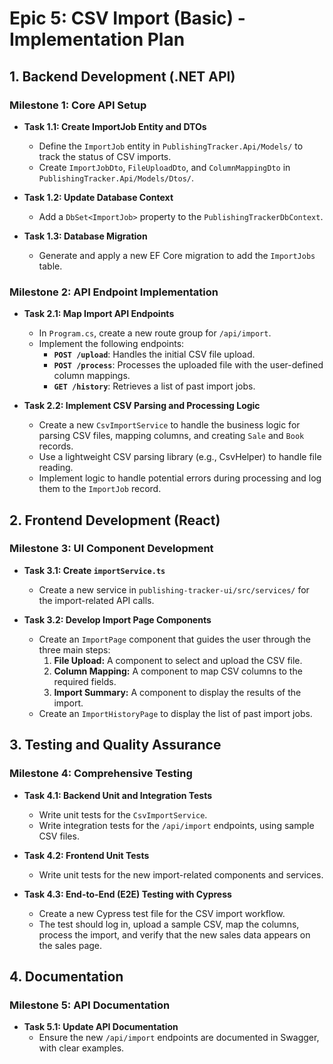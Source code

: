 # Epic 5: CSV Import (Basic) - Implementation Plan

## 1. Backend Development (.NET API)

### Milestone 1: Core API Setup

- **Task 1.1: Create ImportJob Entity and DTOs**
  - Define the `ImportJob` entity in `PublishingTracker.Api/Models/` to track the status of CSV imports.
  - Create `ImportJobDto`, `FileUploadDto`, and `ColumnMappingDto` in `PublishingTracker.Api/Models/Dtos/`.

- **Task 1.2: Update Database Context**
  - Add a `DbSet<ImportJob>` property to the `PublishingTrackerDbContext`.

- **Task 1.3: Database Migration**
  - Generate and apply a new EF Core migration to add the `ImportJobs` table.

### Milestone 2: API Endpoint Implementation

- **Task 2.1: Map Import API Endpoints**
  - In `Program.cs`, create a new route group for `/api/import`.
  - Implement the following endpoints:
    - **`POST /upload`**: Handles the initial CSV file upload.
    - **`POST /process`**: Processes the uploaded file with the user-defined column mappings.
    - **`GET /history`**: Retrieves a list of past import jobs.

- **Task 2.2: Implement CSV Parsing and Processing Logic**
  - Create a new `CsvImportService` to handle the business logic for parsing CSV files, mapping columns, and creating `Sale` and `Book` records.
  - Use a lightweight CSV parsing library (e.g., CsvHelper) to handle file reading.
  - Implement logic to handle potential errors during processing and log them to the `ImportJob` record.

## 2. Frontend Development (React)

### Milestone 3: UI Component Development

- **Task 3.1: Create `importService.ts`**
  - Create a new service in `publishing-tracker-ui/src/services/` for the import-related API calls.

- **Task 3.2: Develop Import Page Components**
  - Create an `ImportPage` component that guides the user through the three main steps:
    1.  **File Upload:** A component to select and upload the CSV file.
    2.  **Column Mapping:** A component to map CSV columns to the required fields.
    3.  **Import Summary:** A component to display the results of the import.
  - Create an `ImportHistoryPage` to display the list of past import jobs.

## 3. Testing and Quality Assurance

### Milestone 4: Comprehensive Testing

- **Task 4.1: Backend Unit and Integration Tests**
  - Write unit tests for the `CsvImportService`.
  - Write integration tests for the `/api/import` endpoints, using sample CSV files.

- **Task 4.2: Frontend Unit Tests**
  - Write unit tests for the new import-related components and services.

- **Task 4.3: End-to-End (E2E) Testing with Cypress**
  - Create a new Cypress test file for the CSV import workflow.
  - The test should log in, upload a sample CSV, map the columns, process the import, and verify that the new sales data appears on the sales page.

## 4. Documentation

### Milestone 5: API Documentation

- **Task 5.1: Update API Documentation**
  - Ensure the new `/api/import` endpoints are documented in Swagger, with clear examples.